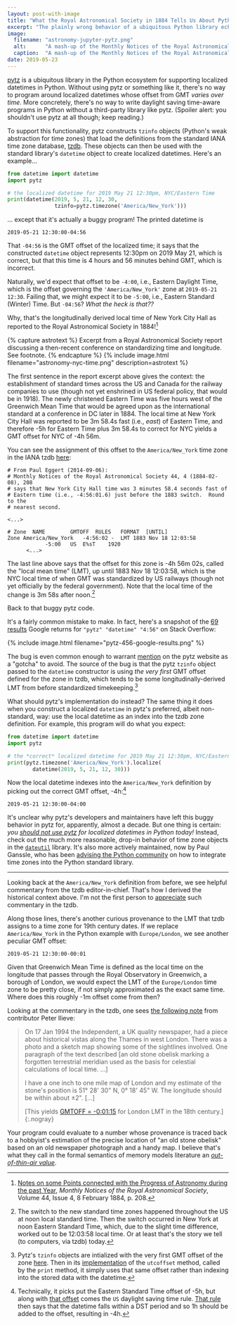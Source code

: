 ```yaml
---
layout: post-with-image
title: "What the Royal Astronomical Society in 1884 Tells Us About Python Today"
excerpt: "The plainly wrong behavior of a ubiquitous Python library echoes a British astronomical report from 1884."
image:
  filename: "astronomy-jupyter-pytz.png"
  alt:      "A mash-up of the Monthly Notices of the Royal Astronomical Society report and a Jupyter notebook."
  caption:  "A mash-up of the Monthly Notices of the Royal Astronomical Society report and a Jupyter notebook."
date: 2019-05-23
---
```



[pytz](http://pytz.sourceforge.net/) is a ubiquitous library in the Python
ecosystem for supporting localized datetimes in Python. Without using pytz or
something like it, there's no way to program around localized datetimes whose
offset from GMT _varies over time_. More concretely, there's no way to write
daylight saving time-aware programs in Python without a third-party library 
like pytz. (Spoiler alert: you shouldn't use pytz at all though; keep reading.)

To support this functionality, pytz constructs `tzinfo` objects (Python's
weak abstraction for time zones) that load the definitions from the
standard IANA time zone database, [tzdb](https://www.iana.org/time-zones).
These objects can then be used with the standard library's `datetime` object
to create localized datetimes. Here's an example...
```python
from datetime import datetime
import pytz

# the localized datetime for 2019 May 21 12:30pm, NYC/Eastern Time
print(datetime(2019, 5, 21, 12, 30,
               tzinfo=pytz.timezone('America/New_York')))
```
... except that it's actually a buggy program! The printed datetime is
```
2019-05-21 12:30:00-04:56
```
That `-04:56` is the GMT offset of the localized time; it says that the
constructed `datetime` object represents 12:30pm on 2019 May 21, which is
correct, but that this time is 4 hours and 56 minutes behind GMT, which is
incorrect.

Naturally, we'd expect that offset to be `-4:00`, i.e., Eastern Daylight Time, which is
the offset governing the `'America/New_York'` zone at `2019-05-21 12:30`.
Failing that, we might expect it to be `-5:00`, i.e., Eastern Standard (Winter)
Time. But `-04:56`? _What the heck is that??_


Why, that's the longitudinally derived local time of New York City Hall as
reported to the Royal Astronomical Society in 1884![^ref]

{% capture astrotext %}
Excerpt from a Royal Astronomical Society report discussing a then-recent
conference on standardizing time and longitude. See footnote.
{% endcapture %}
{% include image.html filename="astronomy-nyc-time.png" description=astrotext %}

The first sentence in the report excerpt above gives the context: the
establishment of standard times across the US and Canada for the railway
companies to use (though not yet enshrined in US federal policy, that would
be in 1918). The newly christened Eastern Time was five hours west of the
Greenwich Mean Time that would be agreed upon as the international standard
at a conference in DC later in 1884. The local time at New York City Hall was
reported to be 3m 58.4s fast (i.e., _east_) of Eastern Time, and therefore -5h
for Eastern Time plus 3m 58.4s to correct for NYC yields a GMT offset for NYC
of -4h 56m.

You can see the assignment of this offset to the `America/New_York` time zone
in the IANA tzdb [here](https://github.com/eggert/tz/blob/2019a/northamerica#L321-L335):

```
# From Paul Eggert (2014-09-06):
# Monthly Notices of the Royal Astronomical Society 44, 4 (1884-02-08), 208
# says that New York City Hall time was 3 minutes 58.4 seconds fast of
# Eastern time (i.e., -4:56:01.6) just before the 1883 switch.  Round to the
# nearest second.

<...>

# Zone	NAME		GMTOFF	RULES	FORMAT	[UNTIL]
Zone America/New_York	-4:56:02 -	LMT	1883 Nov 18 12:03:58
			-5:00	US	E%sT	1920
      <...>
```

The last line above says that the offset for this zone is -4h 56m 02s, called
the "local mean time" (LMT), up until 1883 Nov 18 12:03:58, which is the NYC
local time of when GMT was standardized by US railways (though not yet
officially by the federal government). Note that the local time of the change
is 3m 58s after noon.[^change]

Back to that buggy pytz code.

It's a fairly common mistake to make. In fact, here's a snapshot of the
[69 results](https://www.google.com/search?q=%22pytz%22+%22datetime%22++%224:56%22+site:stackoverflow.com)
Google returns for `"pytz" "datetime" "4:56"` on Stack Overflow:

{% include image.html filename="pytz-456-google-results.png" %}

The bug is even common enough to warrant [mention](http://pytz.sourceforge.net/#localized-times-and-date-arithmetic)
on the pytz website as
a "gotcha" to avoid. The source of the bug is that the pytz `tzinfo` object passed to the `datetime` constructor is using _the very first_ GMT offset defined for the zone in tzdb, which tends to be some longitudinally-derived LMT from before standardized timekeeping.[^pytzcode]

What should pytz's implementation do instead? The same thing it does when you construct a localized `datetime` in pytz's preferred, albeit non-standard, way: use the local datetime as an index into the tzdb zone definition. For example, this program will do what you expect:
```python
from datetime import datetime
import pytz

# the *correct* localized datetime for 2019 May 21 12:30pm, NYC/Eastern Time
print(pytz.timezone('America/New_York').localize(
        datetime(2019, 5, 21, 12, 30)))
```

Now the local datetime indexes into the `America/New_York` definition by picking out the correct GMT offset, -4h:[^dst]
```
2019-05-21 12:30:00-04:00
```

It's unclear why pytz's developers and maintainers have left this buggy behavior
in pytz for, apparently, almost a decade. But one thing is certain:
_you [should not use pytz](https://blog.ganssle.io/articles/2018/03/pytz-fastest-footgun.html)
for localized datetimes in Python today!_ Instead,
check out the much more reasonable, drop-in behavior of time zone objects in the
[`dateutil`](https://dateutil.readthedocs.io/en/stable/) library. It's also more
actively maintained, now by Paul Ganssle, who has been [advising the
Python community](http://pyfound.blogspot.com/2019/05/paul-ganssle-time-zones-in-standard.html)
on how to integrate time zones into the Python standard library.

* * *

Looking back at the `America/New_York` definition from before, we see helpful commentary from the tzdb editor-in-chief. That's how I derived the historical context above. I'm not the first
person to [appreciate](https://blog.jonudell.net/2009/10/23/a-literary-appreciation-of-the-olsonzoneinfotz-database/)
such commentary in the tzdb.

Along those lines, there's another curious provenance to the LMT that
tzdb assigns to a time zone for 19th century dates. If we replace
`America/New_York` in the Python example with `Europe/London`, we see another
peculiar GMT offset:
```
2019-05-21 12:30:00-00:01
```
Given that Greenwich Mean Time is defined as the local time on the longitude
that passes through the Royal Observatory in Greenwich, a borough of London,
we would expect the LMT of the `Europe/London` time zone to be pretty close,
if not simply approximated as the exact same time. Where does this roughly
-1m offset come from then?

Looking at the commentary in the tzdb, one sees
[the following note](https://github.com/eggert/tz/blob/2019a/europe#L106-L125)
from contributor Peter Ilieve:
> On 17 Jan 1994 the Independent, a UK quality newspaper, had a piece about
> historical vistas along the Thames in west London. There was a photo
> and a sketch map showing some of the sightlines involved. One paragraph
> of the text described [an old stone obelisk marking a forgotten terrestrial
> meridian used as the basis for celestial calculations of local time. ...]
>
> I have a one inch to one mile map of London and my estimate of the stone's
> position is 51° 28' 30" N, 0° 18' 45" W. The longitude should
> be within about ±2". [...]
>
> [This yields [GMTOFF = -0:01:15](https://github.com/eggert/tz/blob/2019a/europe#L504) for London LMT in the 18th century.]
{:.nogray}

Your program could evaluate to a number whose provenance is traced back to
a hobbyist's estimation of the precise location of "an old stone obelisk"
based on an old newspaper photograph and a handy map. I believe that's what
they call in the formal semantics of memory models literature an
[_out-of-thin-air value_](https://www.cl.cam.ac.uk/~pes20/cpp/notes42.html).


[^ref]:
    [Notes on some Points connected with the Progress of Astronomy during the
    past Year](https://academic.oup.com/mnras/article/44/4/177/1030726),
    _Monthly Notices of the Royal Astronomical Society_, Volume 44,
    Issue 4, 8 February 1884, p. 208.

[^change]:
    The switch to the new standard time zones happened throughout the
    US at noon local standard time. Then the switch occurred in New York
    at noon Eastern Standard Time, which, due to the slight time difference,
    worked out to be 12:03:58 local time. Or at least that's the story we
    tell (to computers, via tzdb) today.
    
[^dst]:
    Technically, it picks put the Eastern Standard Time offset of -5h, but
    along with [that offset](https://github.com/eggert/tz/blob/2019a/northamerica#L339)
    comes the `US` daylight saving time rule.
    [That rule](https://github.com/eggert/tz/blob/2019a/northamerica#L162)
    then says that the datetime falls within a DST period and so 1h should
    be added to the offset, resulting in -4h.
    
[^pytzcode]:
    Pytz's `tzinfo` objects are intialized with the very first GMT offset of
    the zone [here](https://github.com/stub42/pytz/blob/release_2019.1/src/pytz/tzinfo.py#L186-L187).
    Then in its [implementation](https://github.com/stub42/pytz/blob/release_2019.1/src/pytz/tzinfo.py#L425)
    of the `utcoffset` method, called by the `print` method, it simply uses
    that same offset rather than indexing into the stored data with the datetime.
